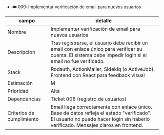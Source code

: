 - 🎟️ 009: Implementar verificación de email para nuevos usuarios

| campo                     | detalle                                                                                                                                                                        |
| ------------------------- | ------------------------------------------------------------------------------------------------------------------------------------------------------------------------------ |
| Nombre                    | Implementar verificación de email para nuevos usuarios                                                                                                                         |
| Descripción               | Tras registrarse, el usuario debe recibir un email con enlace único para verificar su cuenta. El sistema debe impedir login si el email no fue verificado.                     |
| Stack                     | Rodauth, ActionMailer, Sidekiq (o ActiveJob), Frontend con React para feedback visual                                                                                          |
| Estimación                | M                                                                                                                                                                              |
| Prioridad                 | Alta                                                                                                                                                                           |
| Dependencias              | Ticket 008 (registro de usuarios)                                                                                                                                              |
| Criterios de cumplimiento | Email llega correctamente con enlace único. Base de datos refleja el estado "verificado". El usuario no puede hacer login sin haberlo verificado. Mensajes claros en frontend. |
